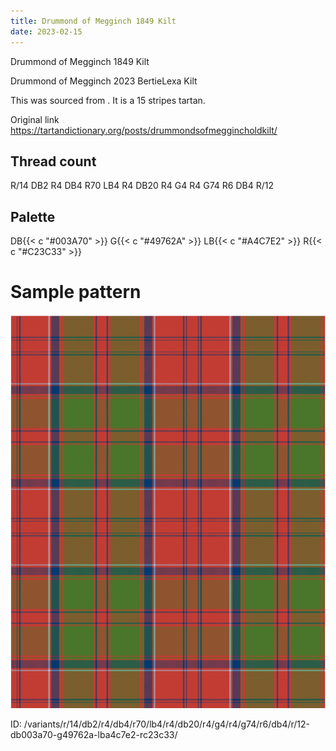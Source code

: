 ```yaml
---
title: Drummond of Megginch 1849 Kilt
date: 2023-02-15
---
```

Drummond of Megginch 1849 Kilt

Drummond of Megginch 2023 BertieLexa Kilt

This was sourced from <no value>.  It is a 15 stripes tartan.

Original link https://tartandictionary.org/posts/drummondsofmeggincholdkilt/

## Thread count
R/14 DB2 R4 DB4 R70 LB4 R4 DB20 R4 G4 R4 G74 R6 DB4 R/12

## Palette
DB{{< c "#003A70" >}} G{{< c "#49762A" >}} LB{{< c "#A4C7E2" >}} R{{< c "#C23C33" >}}

# Sample pattern

![Tartan detail](tartan.png "R/14 DB2 R4 DB4 R70 LB4 R4 DB20 R4 G4 R4 G74 R6 DB4 R/12 tartan")

ID: /variants/r/14/db2/r4/db4/r70/lb4/r4/db20/r4/g4/r4/g74/r6/db4/r/12-db003a70-g49762a-lba4c7e2-rc23c33/